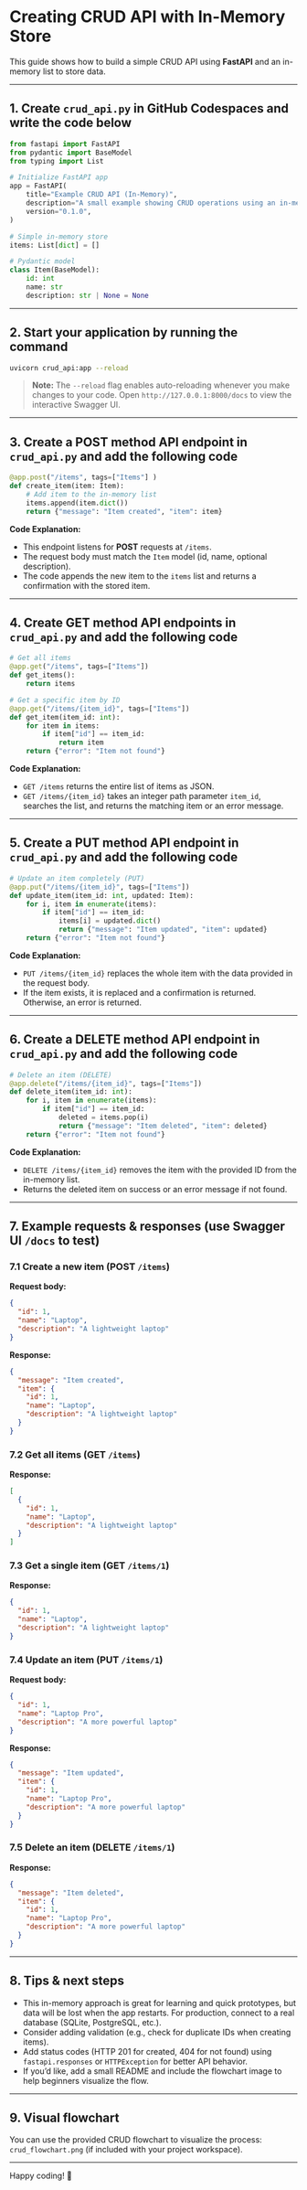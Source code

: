 # Creating CRUD API with In-Memory Store 

This guide shows how to build a simple CRUD API using **FastAPI** and an in-memory list to store data.

---

## 1. Create `crud_api.py` in GitHub Codespaces and write the code below

```python
from fastapi import FastAPI
from pydantic import BaseModel
from typing import List

# Initialize FastAPI app
app = FastAPI(
    title="Example CRUD API (In-Memory)",
    description="A small example showing CRUD operations using an in-memory list.",
    version="0.1.0",
)

# Simple in-memory store
items: List[dict] = []

# Pydantic model
class Item(BaseModel):
    id: int
    name: str
    description: str | None = None
```

---

## 2. Start your application by running the command

```bash
uvicorn crud_api:app --reload
```

> **Note:** The `--reload` flag enables auto-reloading whenever you make changes to your code. Open `http://127.0.0.1:8000/docs` to view the interactive Swagger UI.

---

## 3. Create a POST method API endpoint in `crud_api.py` and add the following code

```python
@app.post("/items", tags=["Items"] )
def create_item(item: Item):
    # Add item to the in-memory list
    items.append(item.dict())
    return {"message": "Item created", "item": item}
```

**Code Explanation:**
- This endpoint listens for **POST** requests at `/items`.
- The request body must match the `Item` model (id, name, optional description).
- The code appends the new item to the `items` list and returns a confirmation with the stored item.

---

## 4. Create GET method API endpoints in `crud_api.py` and add the following code

```python
# Get all items
@app.get("/items", tags=["Items"])
def get_items():
    return items

# Get a specific item by ID
@app.get("/items/{item_id}", tags=["Items"])
def get_item(item_id: int):
    for item in items:
        if item["id"] == item_id:
            return item
    return {"error": "Item not found"}
```

**Code Explanation:**
- `GET /items` returns the entire list of items as JSON.
- `GET /items/{item_id}` takes an integer path parameter `item_id`, searches the list, and returns the matching item or an error message.

---

## 5. Create a PUT method API endpoint in `crud_api.py` and add the following code

```python
# Update an item completely (PUT)
@app.put("/items/{item_id}", tags=["Items"])
def update_item(item_id: int, updated: Item):
    for i, item in enumerate(items):
        if item["id"] == item_id:
            items[i] = updated.dict()
            return {"message": "Item updated", "item": updated}
    return {"error": "Item not found"}
```

**Code Explanation:**
- `PUT /items/{item_id}` replaces the whole item with the data provided in the request body.
- If the item exists, it is replaced and a confirmation is returned. Otherwise, an error is returned.

---

## 6. Create a DELETE method API endpoint in `crud_api.py` and add the following code

```python
# Delete an item (DELETE)
@app.delete("/items/{item_id}", tags=["Items"])
def delete_item(item_id: int):
    for i, item in enumerate(items):
        if item["id"] == item_id:
            deleted = items.pop(i)
            return {"message": "Item deleted", "item": deleted}
    return {"error": "Item not found"}
```

**Code Explanation:**
- `DELETE /items/{item_id}` removes the item with the provided ID from the in-memory list.
- Returns the deleted item on success or an error message if not found.

---

## 7. Example requests & responses (use Swagger UI `/docs` to test)

### 7.1 Create a new item (POST `/items`)
**Request body:**
```json
{
  "id": 1,
  "name": "Laptop",
  "description": "A lightweight laptop"
}
```
**Response:**
```json
{
  "message": "Item created",
  "item": {
    "id": 1,
    "name": "Laptop",
    "description": "A lightweight laptop"
  }
}
```

### 7.2 Get all items (GET `/items`)
**Response:**
```json
[
  {
    "id": 1,
    "name": "Laptop",
    "description": "A lightweight laptop"
  }
]
```

### 7.3 Get a single item (GET `/items/1`)
**Response:**
```json
{
  "id": 1,
  "name": "Laptop",
  "description": "A lightweight laptop"
}
```

### 7.4 Update an item (PUT `/items/1`)
**Request body:**
```json
{
  "id": 1,
  "name": "Laptop Pro",
  "description": "A more powerful laptop"
}
```
**Response:**
```json
{
  "message": "Item updated",
  "item": {
    "id": 1,
    "name": "Laptop Pro",
    "description": "A more powerful laptop"
  }
}
```

### 7.5 Delete an item (DELETE `/items/1`)
**Response:**
```json
{
  "message": "Item deleted",
  "item": {
    "id": 1,
    "name": "Laptop Pro",
    "description": "A more powerful laptop"
  }
}
```

---

## 8. Tips & next steps
- This in-memory approach is great for learning and quick prototypes, but data will be lost when the app restarts. For production, connect to a real database (SQLite, PostgreSQL, etc.).
- Consider adding validation (e.g., check for duplicate IDs when creating items).
- Add status codes (HTTP 201 for created, 404 for not found) using `fastapi.responses` or `HTTPException` for better API behavior.
- If you’d like, add a small README and include the flowchart image to help beginners visualize the flow.

---

## 9. Visual flowchart
You can use the provided CRUD flowchart to visualize the process: `crud_flowchart.png` (if included with your project workspace).

---

Happy coding! 🚀

